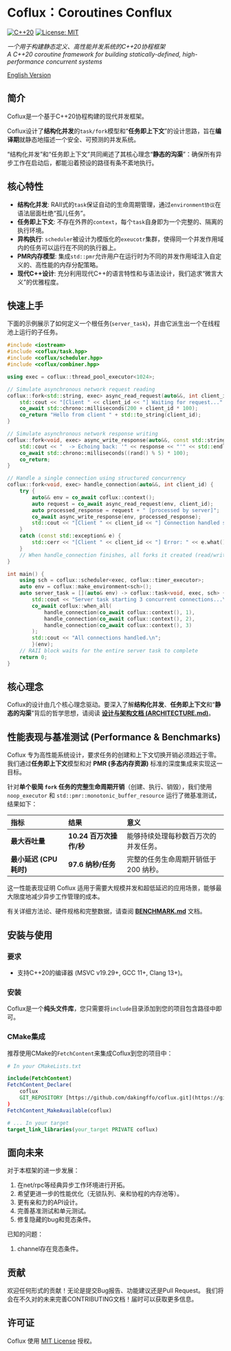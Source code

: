 # Coflux：Coroutines Conflux

[![C++20](https://img.shields.io/badge/C++-20-blue.svg)](https://isocpp.org/std/the-standard)
[![License: MIT](https://img.shields.io/badge/License-MIT-yellow.svg)](https://opensource.org/licenses/MIT)

*一个用于构建静态定义、高性能并发系统的C++20协程框架*
<br>
*A C++20 coroutine framework for building statically-defined, high-performance concurrent systems*

[English Version](./README.en.md) 

## 简介

Coflux是一个基于C++20协程构建的现代并发框架。

Coflux设计了**结构化并发**的`task/fork`模型和“**任务即上下文**”的设计思路，旨在**编译期**就静态地描述一个安全、可预测的并发系统。

“结构化并发”和“任务即上下文”共同阐述了其核心理念“**静态的沟渠**”：确保所有异步工作在启动后，都能沿着预设的路径有条不紊地执行。

## 核心特性

- **结构化并发**: RAII式的`task`保证自动的生命周期管理，通过`environment协议`在语法层面杜绝“孤儿任务”。
- **任务即上下文**: 不存在外界的`context`，每个`task`自身即为一个完整的、隔离的执行环境。
- **异构执行**: `scheduler`被设计为模版化的`exeucotr`集群，使得同一个并发作用域内的任务可以运行在不同的执行器上。
- **PMR内存模型**: 集成`std::pmr`允许用户在运行时为不同的并发作用域注入自定义的、高性能的内存分配策略。
- **现代C++设计**: 充分利用现代C++的语言特性和与语法设计，我们追求“微言大义”的优雅程度。

## 快速上手

下面的示例展示了如何定义一个根任务(`server_task`)，并由它派生出一个在线程池上运行的子任务。

```cpp
#include <iostream>
#include <coflux/task.hpp>
#include <coflux/scheduler.hpp>
#include <coflux/combiner.hpp>

using exec = coflux::thread_pool_executor<1024>;

// Simulate asynchronous network request reading
coflux::fork<std::string, exec> async_read_request(auto&&, int client_id) {
    std::cout << "[Client " << client_id << "] Waiting for request..." << std::endl;
    co_await std::chrono::milliseconds(200 + client_id * 100);
    co_return "Hello from client " + std::to_string(client_id);
}

// Simulate asynchronous network response writing
coflux::fork<void, exec> async_write_response(auto&&, const std::string& response) {
    std::cout << "  -> Echoing back: '" << response << "'" << std::endl;
    co_await std::chrono::milliseconds((rand() % 5) * 100);
    co_return;
}

// Handle a single connection using structured concurrency
coflux::fork<void, exec> handle_connection(auto&&, int client_id) {
    try {
        auto&& env = co_await coflux::context();
        auto request = co_await async_read_request(env, client_id);
        auto processed_response = request + " [processed by server]";
        co_await async_write_response(env, processed_response);
        std::cout << "[Client " << client_id << "] Connection handled successfully." << std::endl;
    }
    catch (const std::exception& e) {
        std::cerr << "[Client " << client_id << "] Error: " << e.what() << std::endl;
    }
    // When handle_connection finishes, all forks it created (read/write) are automatically cleaned up.
}

int main() {
    using sch = coflux::scheduler<exec, coflux::timer_executor>;
    auto env = coflux::make_environment<sch>();
    auto server_task = [](auto& env) -> coflux::task<void, exec, sch> {
        std::cout << "Server task starting 3 concurrent connections...\n";
        co_await coflux::when_all(
            handle_connection(co_await coflux::context(), 1),
            handle_connection(co_await coflux::context(), 2),
            handle_connection(co_await coflux::context(), 3)
        );
        std::cout << "All connections handled.\n";
        }(env);
    // RAII block waits for the entire server task to complete
    return 0;
}
```

## 核心理念

Coflux的设计由几个核心理念驱动。要深入了解**结构化并发**、**任务即上下文**和“**静态的沟渠**”背后的哲学思想，请阅读 **[设计与架构文档 (ARCHITECTURE.md)](./ARCHITECTURE.zh.md)**。

## 性能表现与基准测试 (Performance & Benchmarks)

Coflux 专为高性能系统设计，要求任务的创建和上下文切换开销必须趋近于零。我们通过**任务即上下文**模型和对 **PMR (多态内存资源)** 标准的深度集成来实现这一目标。

针对**单个极简 `fork` 任务的完整生命周期开销**（创建、执行、销毁），我们使用 `noop_executor` 和 `std::pmr::monotonic_buffer_resource` 运行了微基准测试，结果如下：

| 指标 | 结果 | 意义 |
| :--- | :--- | :--- |
| **最大吞吐量** | **$10.24 \text{ 百万次操作/秒}$** | 能够持续处理每秒数百万次的并发任务。 |
| **最小延迟 (CPU 耗时)** | **$97.6 \text{ 纳秒/任务}$** | 完整的任务生命周期开销低于 200 纳秒。 |

这一性能表现证明 Coflux 适用于需要大规模并发和超低延迟的应用场景，能够最大限度地减少异步工作管理的成本。

有关详细方法论、硬件规格和完整数据，请查阅 **[BENCHMARK.md](./BENCHMARK.zh.md)** 文档。

## 安装与使用

### 要求
- 支持C++20的编译器 (MSVC v19.29+, GCC 11+, Clang 13+)。

### 安装
Coflux是一个**纯头文件库**，您只需要将`include`目录添加到您的项目包含路径中即可。

### CMake集成
推荐使用CMake的`FetchContent`来集成Coflux到您的项目中：

```cmake
# In your CMakeLists.txt

include(FetchContent)
FetchContent_Declare(
    coflux
    GIT_REPOSITORY [https://github.com/dakingffo/coflux.git](https://github.com/dakingffo/coflux.git)
)
FetchContent_MakeAvailable(coflux)

# ... In your target
target_link_libraries(your_target PRIVATE coflux)
```

## 面向未来
对于本框架的进一步发展：
1. 在net/rpc等经典异步工作环境进行开拓。
2. 希望更进一步的性能优化（无锁队列、亲和协程的内存池等）。
3. 更有亲和力的API设计。
4. 完善基准测试和单元测试。
5. 修复隐藏的bug和竞态条件。

已知的问题：
1. channel存在竞态条件。

## 贡献

欢迎任何形式的贡献！无论是提交Bug报告、功能建议还是Pull Request。
我们将会在不久对的未来完善CONTRIBUTING文档！届时可以获取更多信息。

## 许可证

Coflux 使用 [MIT License](./LICENSE) 授权。